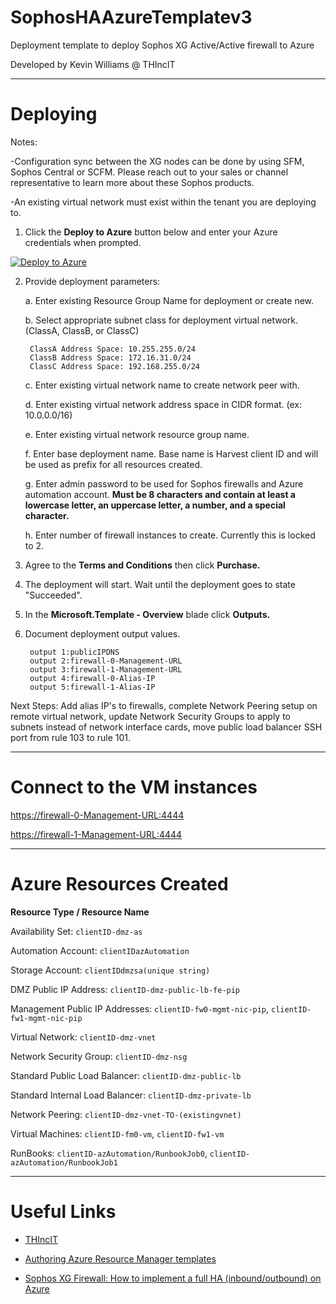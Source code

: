# SophosHAAzureTemplatev3
Deployment template to deploy Sophos XG Active/Active firewall to Azure

Developed by Kevin Williams @ THIncIT

***

Deploying
=========

Notes:

-Configuration sync between the XG nodes can be done by using SFM, Sophos Central or SCFM. 
Please reach out to your sales or channel representative to learn more about these Sophos products.

-An existing virtual network must exist within the tenant you are deploying to.

1) Click the **Deploy to Azure** button below and enter your Azure credentials when prompted.

[![Deploy to Azure](https://azuredeploy.net/deploybutton.png)](https://portal.azure.com/#create/Microsoft.Template/uri/https%3A%2F%2Fraw.githubusercontent.com%2Fmcs1970%2Fthincit%2Fsophos-xg-aa%2FSophosHAAzureTemplatev3.json)

2) Provide deployment parameters:

	a. Enter existing Resource Group Name for deployment or create new.
	
	b. Select appropriate subnet class for deployment virtual network. (ClassA, ClassB, or ClassC)
	
		ClassA Address Space: 10.255.255.0/24 
		ClassB Address Space: 172.16.31.0/24 
		ClassC Address Space: 192.168.255.0/24 
	
	
	c. Enter existing virtual network name to create network peer with.
	
	d. Enter existing virtual network address space in CIDR format. (ex: 10.0.0.0/16)
	
	e. Enter existing virtual network resource group name.
	
	f. Enter base deployment name. Base name is Harvest client ID and will be used as prefix for all resources created.
	
	g. Enter admin password to be used for Sophos firewalls and Azure automation account. **Must be 8 characters and contain at least a lowercase letter, an uppercase letter, a number, and a special character.**
	
	h. Enter number of firewall instances to create. Currently this is locked to 2.

3) Agree to the **Terms and Conditions** then click **Purchase.**

4) The deployment will start. Wait until the deployment goes to state "Succeeded".

5) In the **Microsoft.Template - Overview** blade click **Outputs.**

6) Document deployment output values.

		output 1:publicIPDNS
		output 2:firewall-0-Management-URL
		output 3:firewall-1-Management-URL
		output 4:firewall-0-Alias-IP
		output 5:firewall-1-Alias-IP
		

Next Steps: Add alias IP's to firewalls, complete Network Peering setup on remote virtual network, update Network Security Groups to apply to subnets instead of network interface cards, move public load balancer SSH port from rule 103 to rule 101.

***

Connect to the VM instances
==========================

[https://firewall-0-Management-URL:4444](https://firewall-0-Management-URL:4444)

[https://firewall-1-Management-URL:4444](https://firewall-1-Management-URL:4444)

***

Azure Resources Created
=======================

**Resource Type / Resource Name**

 Availability Set: `clientID-dmz-as`

 Automation Account: `clientIDazAutomation`

 Storage Account: `clientIDdmzsa(unique string)`

 DMZ Public IP Address: `clientID-dmz-public-lb-fe-pip`

 Management Public IP Addresses: `clientID-fw0-mgmt-nic-pip`, `clientID-fw1-mgmt-nic-pip`

 Virtual Network: `clientID-dmz-vnet`

 Network Security Group: `clientID-dmz-nsg`

 Standard Public Load Balancer: `clientID-dmz-public-lb`

 Standard Internal Load Balancer: `clientID-dmz-private-lb`

 Network Peering: `clientID-dmz-vnet-TO-(existingvnet)`
 
 Virtual Machines: `clientID-fm0-vm`, `clientID-fw1-vm`
 
 RunBooks: `clientID-azAutomation/RunbookJob0`, `clientID-azAutomation/RunbookJob1`

***

Useful Links
============

* [THIncIT](https://www.thincit.com)

* [Authoring Azure Resource Manager templates](https://azure.microsoft.com/en-us/documentation/articles/resource-group-authoring-templates/)

* [Sophos XG Firewall: How to implement a full HA (inbound/outbound) on Azure](https://community.sophos.com/kb/en-us/133755)
